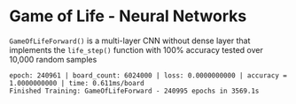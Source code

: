 # Game of Life - Neural Networks

`GameOfLifeForward()` is a multi-layer CNN without dense layer that 
implements the `life_step()` function with 100% accuracy 
tested over 10,000 random samples

```
epoch: 240961 | board_count: 6024000 | loss: 0.0000000000 | accuracy = 1.0000000000 | time: 0.611ms/board
Finished Training: GameOfLifeForward - 240995 epochs in 3569.1s
```
